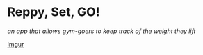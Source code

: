 # Reppy, Set, GO!
*an app that allows gym-goers to keep track of the weight they lift*


[Imgur](https://imgur.com/cR2yQ30)

